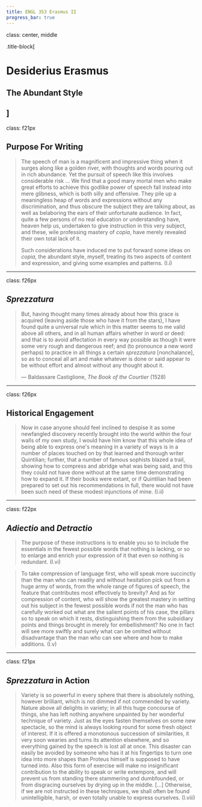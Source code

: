 ```yaml
---
title: ENGL 353 Erasmus II
progress_bar: true
---
```

class: center, middle

.title-block[
# Desiderius Erasmus

## The Abundant Style
]
---
class: f21px
## Purpose For Writing

> The speech of man is a magnificent and impressive thing when it surges along like a golden river, with thoughts and words pouring out in rich abundance. Yet the pursuit of speech like this involves considerable risk … We find that a good many mortal men who make great efforts to achieve this godlike power of speech fall instead into mere glibness, which is both silly and offensive. They pile up a meaningless heap of words and expressions without any discrimination, and thus obscure the subject they are talking about, as well as belaboring the ears of their unfortunate audience. In fact, quite a few persons of no real education or understanding have, heaven help us, undertaken to give instruction in this very subject, and these, wile professing mastery of *copia*, have merely revealed their own total lack of it.
>
> Such considerations have induced me to put forward some ideas on *copia*, the abundant style, myself, treating its two aspects of content and expression, and giving some examples and patterns.  (I.i)
---
class: f26px
## *Sprezzatura*

> But, having thought many times already about how this grace is acquired (leaving aside those who have it from the stars), I have found quite a universal rule which in this matter seems to me valid above all others, and in all human affairs whether in word or deed: and that is to avoid affectation in every way possible as though it were some very rough and dangerous reef; and (to pronounce a new word perhaps) to practice in all things a certain *sprezzatura* [nonchalance], so as to conceal all art and make whatever is done or said appear to be without effort and almost without any thought about it.
>
> — Baldassare Castiglione, *The Book of the Courtier* (1528)
---
class: f26px
## Historical Engagement

> Now in case anyone should feel inclined to despise it as some newfangled discovery recently brought into the world within the four walls of my own study, I would have him know that this whole idea of being able to express one's meaning in a variety of ways is in a number of places touched on by that learned and thorough writer Quintilian; further, that a number of famous sophists blazed a trail, showing how to compress and abridge what was being said, and this they could not have done without at the same time demonstrating how to expand it. If their books were extant, or if Quintilian had been prepared to set out his recommendations in full, there would not have been such need of these modest injunctions of mine. (I.ii)
---
class: f22px
## *Adiectio* and *Detractio*

> The purpose of these instructions is to enable you so to include the essentials in the fewest possible words that nothing is lacking, or so to enlarge and enrich your expression of it that even so nothing is redundant. (I.vi)

> To take compression of language first, who will speak more succinctly than the man who can readily and without hesitation pick out from a huge army of words, from the whole range of figures of speech, the feature that contributes most effectively to brevity? And as for compression of content, who will show the greatest mastery in setting out his subject in the fewest possible words if not the man who has carefully worked out what are the salient points of his case, the pillars so to speak on which it rests, distinguishing them from the subsidiary points and things brought in merely for embellishment? No one in fact will see more swiftly and surely what can be omitted without disadvantage than the man who can see where and how to make additions. (I.v)
---
class: f21px
## *Sprezzatura* in Action
> Variety is so powerful in every sphere that there is absolutely nothing, however brilliant, which is not dimmed if not commended by variety. Nature above all delights in variety; in all this huge concourse of things, she has left nothing anywhere unpainted by her wonderful technique of variety. Just as the eyes fasten themselves on some new spectacle, so the mind is always looking round for some fresh object of interest. If it is offered a monotonous succession of similarities, it very soon wearies and turns its attention elsewhere, and so everything gained by the speech is lost all at once. This disaster can easily be avoided by someone who has it at his fingertips to turn one idea into more shapes than Proteus himself is supposed to have turned into. Also this form of exercise will make no insignificant contribution to the ability to speak or write extempore, and will prevent us from standing there stammering and dumbfounded, or from disgracing ourselves by drying up in the middle. […] Otherwise, if we are not instructed in these techniques, we shall often be found unintelligible, harsh, or even totally unable to express ourselves. (I.viii)
